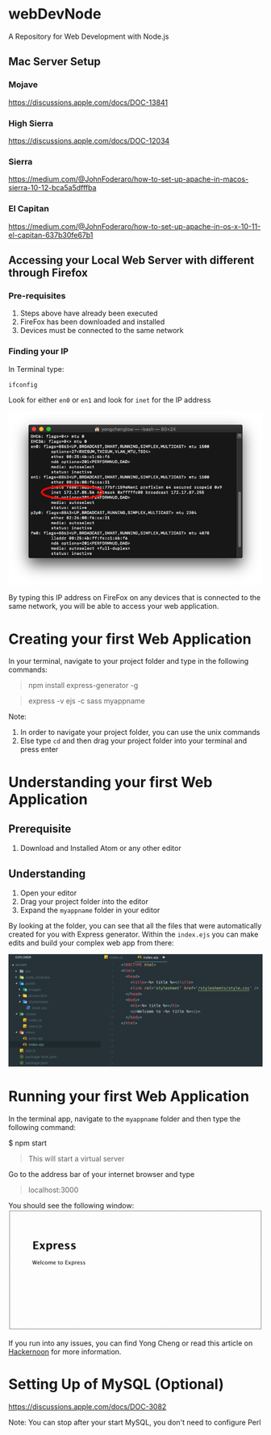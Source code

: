 # webDevNode
A Repository for Web Development with Node.js

## Mac Server Setup
### Mojave
https://discussions.apple.com/docs/DOC-13841

### High Sierra
https://discussions.apple.com/docs/DOC-12034

### Sierra
https://medium.com/@JohnFoderaro/how-to-set-up-apache-in-macos-sierra-10-12-bca5a5dfffba

### El Capitan
https://medium.com/@JohnFoderaro/how-to-set-up-apache-in-os-x-10-11-el-capitan-637b30fe67b1

## Accessing your Local Web Server with different through Firefox
### Pre-requisites
1. Steps above have already been executed
2. FireFox has been downloaded and installed
3. Devices must be connected to the same network

### Finding your IP
In Terminal type:
```
ifconfig
```

Look for either `en0` or `en1` and look for `inet` for the IP address

![image of ifconfig](https://github.com/yongchenglow/webDevNode/blob/master/ifconfig.png "ifconfig")

By typing this IP address on FireFox on any devices that is connected to the same network, you will be able to access your web application.

# Creating your first Web Application
In your terminal, navigate to your project folder and type in the following commands:
> npm install express-generator -g

> express -v ejs -c sass myappname

Note:
1. In order to navigate your project folder, you can use the unix commands
2. Else type `cd` and then drag your project folder into your terminal and press enter

# Understanding your first Web Application
## Prerequisite
1. Download and Installed Atom or any other editor

## Understanding
1. Open your editor
2. Drag your project folder into the editor
3. Expand the `myappname` folder in your editor

By looking at the folder, you can see that all the files that were automatically created for you with Express generator. Within the `index.ejs` you can make edits and build your complex web app from there:

![image of ifconfig](https://github.com/yongchenglow/webDevNode/blob/master/IndexPage.png "IndexPage")

# Running your first Web Application
In the terminal app, navigate to the `myappname` folder and then type the following command:

$ npm start

> This will start a virtual server

Go to the address bar of your internet browser and type
> localhost:3000

You should see the following window:
![image of ifconfig](https://github.com/yongchenglow/webDevNode/blob/master/ExpressPage.png "ExpressPage")

If you run into any issues, you can find Yong Cheng or read this article on [Hackernoon](https://hackernoon.com/build-your-first-local-server-and-web-app-with-node-js-5a5d9e00aff0 "Creating your first website") for more information.

# Setting Up of MySQL (Optional)
https://discussions.apple.com/docs/DOC-3082

Note: You can stop after your start MySQL, you don't need to configure Perl
